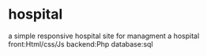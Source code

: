 # hospital
a simple responsive hospital site for managment a hospital
front:Html/css/Js
backend:Php
database:sql
